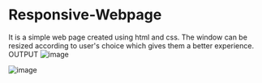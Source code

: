 # Responsive-Webpage
It is a simple web page created using html and css. The window can be resized according to user's choice which gives them a better experience. 
OUTPUT
![image](https://user-images.githubusercontent.com/112871361/199504676-f6eb4250-ede5-4083-a67a-986c5b44e3a1.png)

![image](https://user-images.githubusercontent.com/112871361/199504780-ffa1da9c-3300-4cc2-85ce-f98590cf8c7d.png)

